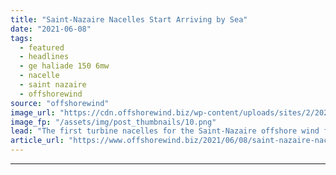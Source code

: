 ```yaml
---
title: "Saint-Nazaire Nacelles Start Arriving by Sea"
date: "2021-06-08"
tags: 
  - featured
  - headlines
  - ge haliade 150 6mw
  - nacelle
  - saint nazaire
  - offshorewind
source: "offshorewind"
image_url: "https://cdn.offshorewind.biz/wp-content/uploads/sites/2/2021/06/08085502/GE-Ships-Out-First-Saint-Nazaire-Nacelles.png"
image_fp: "/assets/img/post_thumbnails/10.png"
lead: "The first turbine nacelles for the Saint-Nazaire offshore wind farm have arrived by sea"
article_url: "https://www.offshorewind.biz/2021/06/08/saint-nazaire-nacelles-start-arriving-by-sea/"
---
```


---
